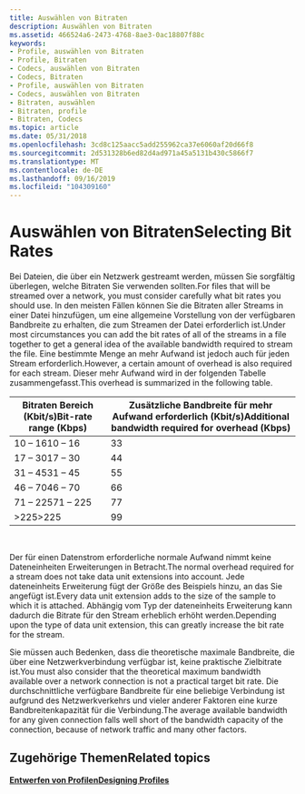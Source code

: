 ```yaml
---
title: Auswählen von Bitraten
description: Auswählen von Bitraten
ms.assetid: 466524a6-2473-4768-8ae3-0ac18807f88c
keywords:
- Profile, auswählen von Bitraten
- Profile, Bitraten
- Codecs, auswählen von Bitraten
- Codecs, Bitraten
- Profile, auswählen von Bitraten
- Codecs, auswählen von Bitraten
- Bitraten, auswählen
- Bitraten, profile
- Bitraten, Codecs
ms.topic: article
ms.date: 05/31/2018
ms.openlocfilehash: 3cd8c125aacc5add255962ca37e6060af20d66f8
ms.sourcegitcommit: 2d531328b6ed82d4ad971a45a5131b430c5866f7
ms.translationtype: MT
ms.contentlocale: de-DE
ms.lasthandoff: 09/16/2019
ms.locfileid: "104309160"
---
```

# <a name="selecting-bit-rates"></a><span data-ttu-id="26b8c-112">Auswählen von Bitraten</span><span class="sxs-lookup"><span data-stu-id="26b8c-112">Selecting Bit Rates</span></span>

<span data-ttu-id="26b8c-113">Bei Dateien, die über ein Netzwerk gestreamt werden, müssen Sie sorgfältig überlegen, welche Bitraten Sie verwenden sollten.</span><span class="sxs-lookup"><span data-stu-id="26b8c-113">For files that will be streamed over a network, you must consider carefully what bit rates you should use.</span></span> <span data-ttu-id="26b8c-114">In den meisten Fällen können Sie die Bitraten aller Streams in einer Datei hinzufügen, um eine allgemeine Vorstellung von der verfügbaren Bandbreite zu erhalten, die zum Streamen der Datei erforderlich ist.</span><span class="sxs-lookup"><span data-stu-id="26b8c-114">Under most circumstances you can add the bit rates of all of the streams in a file together to get a general idea of the available bandwidth required to stream the file.</span></span> <span data-ttu-id="26b8c-115">Eine bestimmte Menge an mehr Aufwand ist jedoch auch für jeden Stream erforderlich.</span><span class="sxs-lookup"><span data-stu-id="26b8c-115">However, a certain amount of overhead is also required for each stream.</span></span> <span data-ttu-id="26b8c-116">Dieser mehr Aufwand wird in der folgenden Tabelle zusammengefasst.</span><span class="sxs-lookup"><span data-stu-id="26b8c-116">This overhead is summarized in the following table.</span></span>



| <span data-ttu-id="26b8c-117">Bitraten Bereich (Kbit/s)</span><span class="sxs-lookup"><span data-stu-id="26b8c-117">Bit-rate range (Kbps)</span></span> | <span data-ttu-id="26b8c-118">Zusätzliche Bandbreite für mehr Aufwand erforderlich (Kbit/s)</span><span class="sxs-lookup"><span data-stu-id="26b8c-118">Additional bandwidth required for overhead (Kbps)</span></span> |
|-----------------------|---------------------------------------------------|
| <span data-ttu-id="26b8c-119">10 – 16</span><span class="sxs-lookup"><span data-stu-id="26b8c-119">10 – 16</span></span>               | <span data-ttu-id="26b8c-120">3</span><span class="sxs-lookup"><span data-stu-id="26b8c-120">3</span></span>                                                 |
| <span data-ttu-id="26b8c-121">17 – 30</span><span class="sxs-lookup"><span data-stu-id="26b8c-121">17 – 30</span></span>               | <span data-ttu-id="26b8c-122">4</span><span class="sxs-lookup"><span data-stu-id="26b8c-122">4</span></span>                                                 |
| <span data-ttu-id="26b8c-123">31 – 45</span><span class="sxs-lookup"><span data-stu-id="26b8c-123">31 – 45</span></span>               | <span data-ttu-id="26b8c-124">5</span><span class="sxs-lookup"><span data-stu-id="26b8c-124">5</span></span>                                                 |
| <span data-ttu-id="26b8c-125">46 – 70</span><span class="sxs-lookup"><span data-stu-id="26b8c-125">46 – 70</span></span>               | <span data-ttu-id="26b8c-126">6</span><span class="sxs-lookup"><span data-stu-id="26b8c-126">6</span></span>                                                 |
| <span data-ttu-id="26b8c-127">71 – 225</span><span class="sxs-lookup"><span data-stu-id="26b8c-127">71 – 225</span></span>              | <span data-ttu-id="26b8c-128">7</span><span class="sxs-lookup"><span data-stu-id="26b8c-128">7</span></span>                                                 |
| <span data-ttu-id="26b8c-129">>225</span><span class="sxs-lookup"><span data-stu-id="26b8c-129">>225</span></span>               | <span data-ttu-id="26b8c-130">9</span><span class="sxs-lookup"><span data-stu-id="26b8c-130">9</span></span>                                                 |



 

<span data-ttu-id="26b8c-131">Der für einen Datenstrom erforderliche normale Aufwand nimmt keine Dateneinheiten Erweiterungen in Betracht.</span><span class="sxs-lookup"><span data-stu-id="26b8c-131">The normal overhead required for a stream does not take data unit extensions into account.</span></span> <span data-ttu-id="26b8c-132">Jede dateneinheits Erweiterung fügt der Größe des Beispiels hinzu, an das Sie angefügt ist.</span><span class="sxs-lookup"><span data-stu-id="26b8c-132">Every data unit extension adds to the size of the sample to which it is attached.</span></span> <span data-ttu-id="26b8c-133">Abhängig vom Typ der dateneinheits Erweiterung kann dadurch die Bitrate für den Stream erheblich erhöht werden.</span><span class="sxs-lookup"><span data-stu-id="26b8c-133">Depending upon the type of data unit extension, this can greatly increase the bit rate for the stream.</span></span>

<span data-ttu-id="26b8c-134">Sie müssen auch Bedenken, dass die theoretische maximale Bandbreite, die über eine Netzwerkverbindung verfügbar ist, keine praktische Zielbitrate ist.</span><span class="sxs-lookup"><span data-stu-id="26b8c-134">You must also consider that the theoretical maximum bandwidth available over a network connection is not a practical target bit rate.</span></span> <span data-ttu-id="26b8c-135">Die durchschnittliche verfügbare Bandbreite für eine beliebige Verbindung ist aufgrund des Netzwerkverkehrs und vieler anderer Faktoren eine kurze Bandbreitenkapazität für die Verbindung.</span><span class="sxs-lookup"><span data-stu-id="26b8c-135">The average available bandwidth for any given connection falls well short of the bandwidth capacity of the connection, because of network traffic and many other factors.</span></span>

## <a name="related-topics"></a><span data-ttu-id="26b8c-136">Zugehörige Themen</span><span class="sxs-lookup"><span data-stu-id="26b8c-136">Related topics</span></span>

<dl> <dt>

[<span data-ttu-id="26b8c-137">**Entwerfen von Profilen**</span><span class="sxs-lookup"><span data-stu-id="26b8c-137">**Designing Profiles**</span></span>](designing-profiles.md)
</dt> </dl>

 

 




